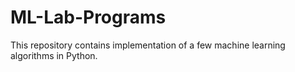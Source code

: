 # ML-Lab-Programs

This repository contains implementation of a few machine learning algorithms in Python.
